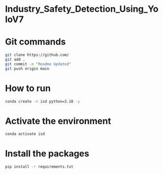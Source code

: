 # Industry_Safety_Detection_Using_YoloV7


# Git commands

```bash
git clone https://github.com/
git add .
git commit -m "Readme Updated"
git push origin main
```

# How to run
```bash
conda create -n isd python=3.10 -y
```

# Activate the environment
```bash
conda activate isd
```

# Install the packages
```bash
pip install -r requirements.txt